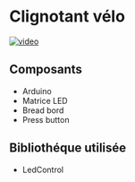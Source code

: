 # __Clignotant vélo__

[![video](https://img.youtube.com/vi/A3YGFTn7JCA/0.jpg)](https://youtu.be/I3PM2Pmtjjs)

## __Composants__

+ Arduino
+ Matrice LED
+ Bread bord
+ Press button

## __Bibliothéque utilisée__

+ LedControl

